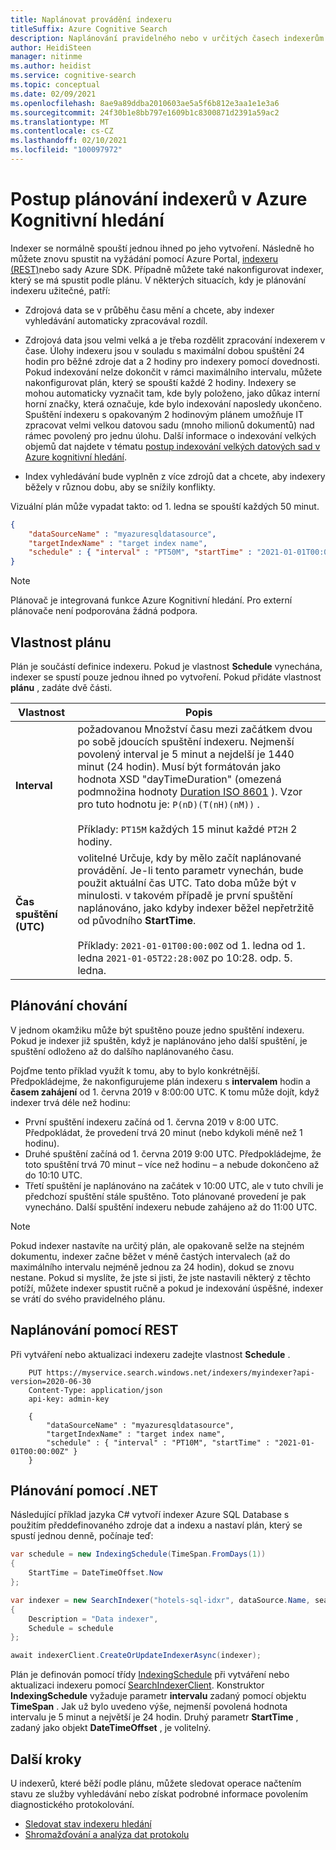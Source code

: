 ```yaml
---
title: Naplánovat provádění indexeru
titleSuffix: Azure Cognitive Search
description: Naplánování pravidelného nebo v určitých časech indexerům služby Azure Kognitivní hledání indexování
author: HeidiSteen
manager: nitinme
ms.author: heidist
ms.service: cognitive-search
ms.topic: conceptual
ms.date: 02/09/2021
ms.openlocfilehash: 8ae9a89ddba2010603ae5a5f6b812e3aa1e1e3a6
ms.sourcegitcommit: 24f30b1e8bb797e1609b1c8300871d2391a59ac2
ms.translationtype: MT
ms.contentlocale: cs-CZ
ms.lasthandoff: 02/10/2021
ms.locfileid: "100097972"
---
```

# <a name="how-to-schedule-indexers-in-azure-cognitive-search"></a>Postup plánování indexerů v Azure Kognitivní hledání

Indexer se normálně spouští jednou ihned po jeho vytvoření. Následně ho můžete znovu spustit na vyžádání pomocí Azure Portal, [indexeru (REST)](/rest/api/searchservice/run-indexer)nebo sady Azure SDK. Případně můžete také nakonfigurovat indexer, který se má spustit podle plánu. V některých situacích, kdy je plánování indexeru užitečné, patří:

* Zdrojová data se v průběhu času mění a chcete, aby indexer vyhledávání automaticky zpracovával rozdíl.

* Zdrojová data jsou velmi velká a je třeba rozdělit zpracování indexerem v čase. Úlohy indexeru jsou v souladu s maximální dobou spuštění 24 hodin pro běžné zdroje dat a 2 hodiny pro indexery pomocí dovednosti. Pokud indexování nelze dokončit v rámci maximálního intervalu, můžete nakonfigurovat plán, který se spouští každé 2 hodiny. Indexery se mohou automaticky vyznačit tam, kde byly položeno, jako důkaz interní horní značky, která označuje, kde bylo indexování naposledy ukončeno. Spuštění indexeru s opakovaným 2 hodinovým plánem umožňuje IT zpracovat velmi velkou datovou sadu (mnoho milionů dokumentů) nad rámec povolený pro jednu úlohu. Další informace o indexování velkých objemů dat najdete v tématu [postup indexování velkých datových sad v Azure kognitivní hledání](search-howto-large-index.md).

* Index vyhledávání bude vyplněn z více zdrojů dat a chcete, aby indexery běžely v různou dobu, aby se snížily konflikty.

Vizuální plán může vypadat takto: od 1. ledna se spouští každých 50 minut.

```json
{
    "dataSourceName" : "myazuresqldatasource",
    "targetIndexName" : "target index name",
    "schedule" : { "interval" : "PT50M", "startTime" : "2021-01-01T00:00:00Z" }
}
```

> [!NOTE]
> Plánovač je integrovaná funkce Azure Kognitivní hledání. Pro externí plánovače není podporována žádná podpora.

## <a name="schedule-property"></a>Vlastnost plánu

Plán je součástí definice indexeru. Pokud je vlastnost **Schedule** vynechána, indexer se spustí pouze jednou ihned po vytvoření. Pokud přidáte vlastnost **plánu** , zadáte dvě části.

| Vlastnost | Popis |
|----------|-------------|
|**Interval** | požadovanou Množství času mezi začátkem dvou po sobě jdoucích spuštění indexeru. Nejmenší povolený interval je 5 minut a nejdelší je 1440 minut (24 hodin). Musí být formátován jako hodnota XSD "dayTimeDuration" (omezená podmnožina hodnoty [Duration ISO 8601](https://www.w3.org/TR/xmlschema11-2/#dayTimeDuration) ). Vzor pro tuto hodnotu je: `P(nD)(T(nH)(nM))` . <br/><br/>Příklady: `PT15M` každých 15 minut každé `PT2H` 2 hodiny.|
| **Čas spuštění (UTC)** | volitelné Určuje, kdy by mělo začít naplánované provádění. Je-li tento parametr vynechán, bude použit aktuální čas UTC. Tato doba může být v minulosti. v takovém případě je první spuštění naplánováno, jako kdyby indexer běžel nepřetržitě od původního **StartTime**.<br/><br/>Příklady: `2021-01-01T00:00:00Z` od 1. ledna od 1. ledna `2021-01-05T22:28:00Z` po 10:28. odp. 5. ledna.|

## <a name="scheduling-behavior"></a>Plánování chování

V jednom okamžiku může být spuštěno pouze jedno spuštění indexeru. Pokud je indexer již spuštěn, když je naplánováno jeho další spuštění, je spuštění odloženo až do dalšího naplánovaného času.

Pojďme tento příklad využít k tomu, aby to bylo konkrétnější. Předpokládejme, že nakonfigurujeme plán indexeru s **intervalem** hodin a **časem zahájení** od 1. června 2019 v 8:00:00 UTC. K tomu může dojít, když indexer trvá déle než hodinu:

* První spuštění indexeru začíná od 1. června 2019 v 8:00 UTC. Předpokládat, že provedení trvá 20 minut (nebo kdykoli méně než 1 hodinu).
* Druhé spuštění začíná od 1. června 2019 9:00 UTC. Předpokládejme, že toto spuštění trvá 70 minut – více než hodinu – a nebude dokončeno až do 10:10 UTC.
* Třetí spuštění je naplánováno na začátek v 10:00 UTC, ale v tuto chvíli je předchozí spuštění stále spuštěno. Toto plánované provedení je pak vynecháno. Další spuštění indexeru nebude zahájeno až do 11:00 UTC.

> [!NOTE]
> Pokud indexer nastavíte na určitý plán, ale opakovaně selže na stejném dokumentu, indexer začne běžet v méně častých intervalech (až do maximálního intervalu nejméně jednou za 24 hodin), dokud se znovu nestane. Pokud si myslíte, že jste si jisti, že jste nastavili některý z těchto potíží, můžete indexer spustit ručně a pokud je indexování úspěšné, indexer se vrátí do svého pravidelného plánu.

## <a name="schedule-using-rest"></a>Naplánování pomocí REST

Při vytváření nebo aktualizaci indexeru zadejte vlastnost **Schedule** .

```http
    PUT https://myservice.search.windows.net/indexers/myindexer?api-version=2020-06-30
    Content-Type: application/json
    api-key: admin-key

    {
        "dataSourceName" : "myazuresqldatasource",
        "targetIndexName" : "target index name",
        "schedule" : { "interval" : "PT10M", "startTime" : "2021-01-01T00:00:00Z" }
    }
```

## <a name="schedule-using-net"></a>Plánování pomocí .NET

Následující příklad jazyka C# vytvoří indexer Azure SQL Database s použitím předdefinovaného zdroje dat a indexu a nastaví plán, který se spustí jednou denně, počínaje teď:

```csharp
var schedule = new IndexingSchedule(TimeSpan.FromDays(1))
{
    StartTime = DateTimeOffset.Now
};

var indexer = new SearchIndexer("hotels-sql-idxr", dataSource.Name, searchIndex.Name)
{
    Description = "Data indexer",
    Schedule = schedule
};

await indexerClient.CreateOrUpdateIndexerAsync(indexer);
```

Plán je definován pomocí třídy [IndexingSchedule](/dotnet/api/azure.search.documents.indexes.models.indexingschedule) při vytváření nebo aktualizaci indexeru pomocí [SearchIndexerClient](/dotnet/api/azure.search.documents.indexes.searchindexerclient). Konstruktor **IndexingSchedule** vyžaduje parametr **intervalu** zadaný pomocí objektu **TimeSpan** . Jak už bylo uvedeno výše, nejmenší povolená hodnota intervalu je 5 minut a největší je 24 hodin. Druhý parametr **StartTime** , zadaný jako objekt **DateTimeOffset** , je volitelný.

## <a name="next-steps"></a>Další kroky

U indexerů, které běží podle plánu, můžete sledovat operace načtením stavu ze služby vyhledávání nebo získat podrobné informace povolením diagnostického protokolování.

* [Sledovat stav indexeru hledání](search-howto-monitor-indexers.md)
* [Shromažďování a analýza dat protokolu](search-monitor-logs.md)